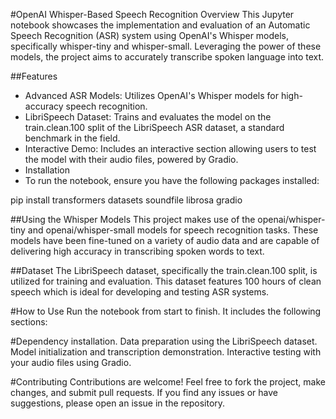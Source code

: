 #OpenAI Whisper-Based Speech Recognition
Overview
This Jupyter notebook showcases the implementation and evaluation of an Automatic Speech Recognition (ASR) system using OpenAI's Whisper models, specifically whisper-tiny and whisper-small. Leveraging the power of these models, the project aims to accurately transcribe spoken language into text.

##Features
- Advanced ASR Models: Utilizes OpenAI's Whisper models for high-accuracy speech recognition.
- LibriSpeech Dataset: Trains and evaluates the model on the train.clean.100 split of the LibriSpeech ASR dataset, a standard benchmark in the field.
- Interactive Demo: Includes an interactive section allowing users to test the model with their audio files, powered by Gradio.
- Installation
- To run the notebook, ensure you have the following packages installed:

pip install transformers datasets soundfile librosa gradio

##Using the Whisper Models
This project makes use of the openai/whisper-tiny and openai/whisper-small models for speech recognition tasks. These models have been fine-tuned on a variety of audio data and are capable of delivering high accuracy in transcribing spoken words to text.

##Dataset
The LibriSpeech dataset, specifically the train.clean.100 split, is utilized for training and evaluation. This dataset features 100 hours of clean speech which is ideal for developing and testing ASR systems.

#How to Use
Run the notebook from start to finish. It includes the following sections:

#Dependency installation.
Data preparation using the LibriSpeech dataset.
Model initialization and transcription demonstration.
Interactive testing with your audio files using Gradio.

#Contributing
Contributions are welcome! Feel free to fork the project, make changes, and submit pull requests. If you find any issues or have suggestions, please open an issue in the repository.

